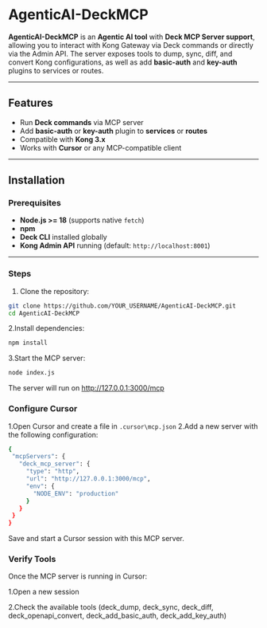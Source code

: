 # AgenticAI-DeckMCP

**AgenticAI-DeckMCP** is an **Agentic AI tool** with **Deck MCP Server support**, allowing you to interact with Kong Gateway via Deck commands or directly via the Admin API. The server exposes tools to dump, sync, diff, and convert Kong configurations, as well as add **basic-auth** and **key-auth** plugins to services or routes.

---

## Features

- Run **Deck commands** via MCP server
- Add **basic-auth** or **key-auth** plugin to **services** or **routes**
- Compatible with **Kong 3.x**
- Works with **Cursor** or any MCP-compatible client

---

## Installation

### Prerequisites

- **Node.js >= 18** (supports native `fetch`)
- **npm**
- **Deck CLI** installed globally
- **Kong Admin API** running (default: `http://localhost:8001`)

---

### Steps

1. Clone the repository:

```bash
git clone https://github.com/YOUR_USERNAME/AgenticAI-DeckMCP.git
cd AgenticAI-DeckMCP
```
2.Install dependencies:
```bash
npm install
```
3.Start the MCP server:
```bash
node index.js
```
The server will run on http://127.0.0.1:3000/mcp

### Configure Cursor
 1.Open Cursor and create a file in `.cursor\mcp.json`
 2.Add a new server with the following configuration:
 ```bash
 {
  "mcpServers": {
    "deck_mcp_server": {
      "type": "http",
      "url": "http://127.0.0.1:3000/mcp",
      "env": {
        "NODE_ENV": "production"
      }
    }
  }
}
```
Save and start a Cursor session with this MCP server.

### Verify Tools

Once the MCP server is running in Cursor:

  1.Open a new session

  2.Check the available tools (deck_dump, deck_sync, deck_diff, deck_openapi_convert, deck_add_basic_auth, deck_add_key_auth)
